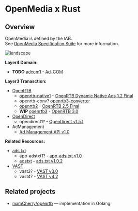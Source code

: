# OpenMedia x Rust

## Overview
OpenMedia is defined by the IAB.<br>
See [OpenMedia Specification Suite](https://iabtechlab.com/standards/openmedia/) for more information.


![landscape](https://iabtechlab.com/wp-content/uploads/2016/07/OpenMedia-Specification-Landscape.jpg)

**Layer4 Domain:**<br>
- **TODO** [adcom1]() - [Ad-COM](https://github.com/InteractiveAdvertisingBureau/AdCOM)

**Layer3 Tranasction:**<br>
- [OpenRTB](https://iabtechlab.com/standards/openrtb/)
  - [openrtb-native1](https://crates.io/crates/openrtb-native1) - [OpenRTB Dynamic Native Ads 1.2 Final](https://www.iab.com/wp-content/uploads/2018/03/OpenRTB-Native-Ads-Specification-Final-1.2.pdf)
  - openrtb-conv? [openrtb3-converter](https://github.com/InteractiveAdvertisingBureau/openrtb3-converter)
  - [openrtb2](https://crates.io/crates/openrtb2) - [OpenRTB 2.5 Final](https://iabtechlab.com/wp-content/uploads/2016/07/OpenRTB-API-Specification-Version-2-5-FINAL.pdf)
  - **WIP** [openrtb3]() - [OpenRTB 3.0](https://github.com/InteractiveAdvertisingBureau/openrtb)
 - [OpenDirect](https://iabtechlab.com/standards/opendirect/)
   - opendirect1? - [OpenDirect v1.5.1](https://iabtechlab.com/wp-content/uploads/2016/07/OpenDirect_1-5-1.pdf)
 - AdManagement
   - [Ad Management API v1.0](https://github.com/InteractiveAdvertisingBureau/AdManagementAPI)

**Related Resources:**
- [ads.txt](https://iabtechlab.com/ads-txt/)
  - app-adstxt1? - [app-ads.txt v1.0](https://iabtechlab.com/wp-content/uploads/2019/03/app-ads.txt-v1.0-final-.pdf)
  - [adstxt](https://crates.io/crates/adstxt) - [ads.txt v1.0.2](https://iabtechlab.com/wp-content/uploads/2019/03/IAB-OpenRTB-Ads.txt-Public-Spec-1.0.2.pdf)
- [VAST](https://iabtechlab.com/standards/vast/)
  - vast3? - [VAST v3.0](https://iabtechlab.com/wp-content/uploads/2016/04/VASTv3_0.pdf)
  - vast4? - [VAST v4.2](https://iabtechlab.com/wp-content/uploads/2019/06/VAST_4.2_final_june26.pdf)

## Related projects
- [mxmCherry/openrtb](https://github.com/mxmCherry/openrtb) — implementation in Golang
